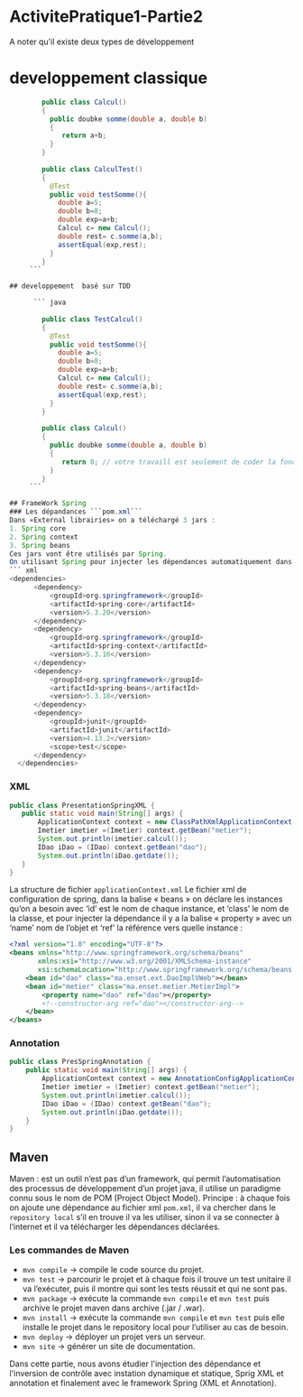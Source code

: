 # ActivitePratique1-Partie2

A noter qu'il existe deux types de développement
# developpement classique

  ``` java  
          public class Calcul()
          {
            public doubke somme(double a, double b)
            {
               return a+b;
            }
          }
     
          public class CalculTest()
          {
            @Test 
            public void testSomme(){
              double a=5;
              double b=8;
              double exp=a+b;
              Calcul c= new Calcul();
              double rest= c.somme(a,b);
              assertEqual(exp,rest);
            }
          }
       ```

## developpement  basé sur TDD

        ``` java 
        
          public class TestCalcul()
          {
            @Test 
            public void testSomme(){
              double a=5;
              double b=8;
              double exp=a+b;
              Calcul c= new Calcul(); 
              double rest= c.somme(a,b);
              assertEqual(exp,rest);
            }
          }
          
          public class Calcul()
          {
            public doubke somme(double a, double b)
            {
               return 0; // votre travaill est seulement de coder la fonction.
            }
          }
       ```

## FrameWork Spring 
### Les dépandances ```pom.xml```
Dans «External librairies» on a téléchargé 3 jars :
1. Spring core
2. Spring context
3. Spring beans
Ces jars vont être utilisés par Spring.
On utilisant Spring pour injecter les dépendances automatiquement dans le fichier ```pom.xml```: 
``` xml
<dependencies>
        <dependency>
            <groupId>org.springframework</groupId>
            <artifactId>spring-core</artifactId>
            <version>5.3.20</version>
        </dependency>
        <dependency>
            <groupId>org.springframework</groupId>
            <artifactId>spring-context</artifactId>
            <version>5.3.16</version>
        </dependency>
        <dependency>
            <groupId>org.springframework</groupId>
            <artifactId>spring-beans</artifactId>
            <version>5.3.18</version>
        </dependency>
        <dependency>
            <groupId>junit</groupId>
            <artifactId>junit</artifactId>
            <version>4.13.2</version>
            <scope>test</scope>
        </dependency>
    </dependencies>
```
 
 ### XML
 ``` java
 public class PresentationSpringXML {
    public static void main(String[] args) {
        ApplicationContext context = new ClassPathXmlApplicationContext("applicationContext.xml");
        Imetier imetier =(Imetier) context.getBean("metier");
        System.out.println(imetier.calcul());
        IDao iDao = (IDao) context.getBean("dao");
        System.out.println(iDao.getdate());
    }
}
```
La structure de fichier ```applicationContext.xml```
Le fichier xml de configuration de spring, dans la balise « beans » on déclare les instances qu’on a besoin avec ‘id’ est le nom de chaque instance, et ‘class’ le nom de la classe, et pour injecter la dépendance il y a la balise « property » avec un ‘name’ nom de l’objet et ‘ref’ la référence vers quelle instance :
``` xml
<?xml version="1.0" encoding="UTF-8"?>
<beans xmlns="http://www.springframework.org/schema/beans"
       xmlns:xsi="http://www.w3.org/2001/XMLSchema-instance"
       xsi:schemaLocation="http://www.springframework.org/schema/beans http://www.springframework.org/schema/beans/spring-beans.xsd">
    <bean id="dao" class="ma.enset.ext.DaoImplVWeb"></bean>
    <bean id="metier" class="ma.enset.metier.MetierImpl">
        <property name="dao" ref="dao"></property>
        <!--constructor-arg ref="dao"></constructor-arg-->
    </bean>
</beans>
```
### Annotation
``` java
public class PresSpringAnnotation {
    public static void main(String[] args) {
        ApplicationContext context = new AnnotationConfigApplicationContext("ma.enset.dao","ma.enset.metier","ma.enset.ext");
        Imetier imetier = (Imetier) context.getBean("metier");
        System.out.println(imetier.calcul());
        IDao iDao = (IDao) context.getBean("dao");
        System.out.println(iDao.getdate());
    }
}
```
## Maven 
Maven : est un outil n’est pas d’un framework, qui permit l’automatisation des processus de développement d’un projet java, il utilise un paradigme connu sous le nom de POM (Project Object Model).
Principe : à chaque fois on ajoute une dépendance au fichier xml ```pom.xml```, il va  chercher dans le ```repository local``` s’il en trouve il va les utiliser, sinon il va se connecter à l’internet et il va télécharger les dépendances déclarées.
### Les commandes de Maven
- ```mvn compile``` ->  compile le code source du projet.
- ```mvn test``` ->  parcourir le projet et à chaque fois il trouve un test unitaire il va l’exécuter, puis il montre qui sont les tests réussit et qui ne sont pas.
- ```mvn package``` ->  exécute la commande ```mvn compile``` et ```mvn test``` puis archive le projet maven dans archive (.jar / .war).
- ```mvn install``` ->  exécute la commande ```mvn compile``` et ```mvn test``` puis elle installe le projet dans le repository local pour l’utiliser au cas de besoin.
- ```mvn deploy``` ->  déployer un projet vers un serveur.
- ```mvn site``` ->  générer un site de documentation.

Dans cette partie, nous avons étudier l'injection des dépendance et l'inversion de contrôle avec instation dynamique et statique, Sprig XML et annotation et finalement avec le framework Spring (XML et Annotation).

